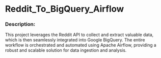 # Reddit_To_BigQuery_Airflow
### Description:
This project leverages the Reddit API to collect and extract valuable data, which is then seamlessly integrated into Google BigQuery. The entire workflow is orchestrated and automated using Apache Airflow, providing a robust and scalable solution for data ingestion and analysis.
